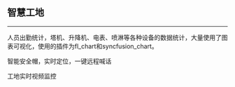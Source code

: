 ## 智慧工地

----------

人员出勤统计，塔机、升降机、电表、喷淋等各种设备的数据统计，大量使用了图表可视化，使用的插件为fl_chart和syncfusion_chart。

智能安全帽，实时定位，一键远程喊话

工地实时视频监控